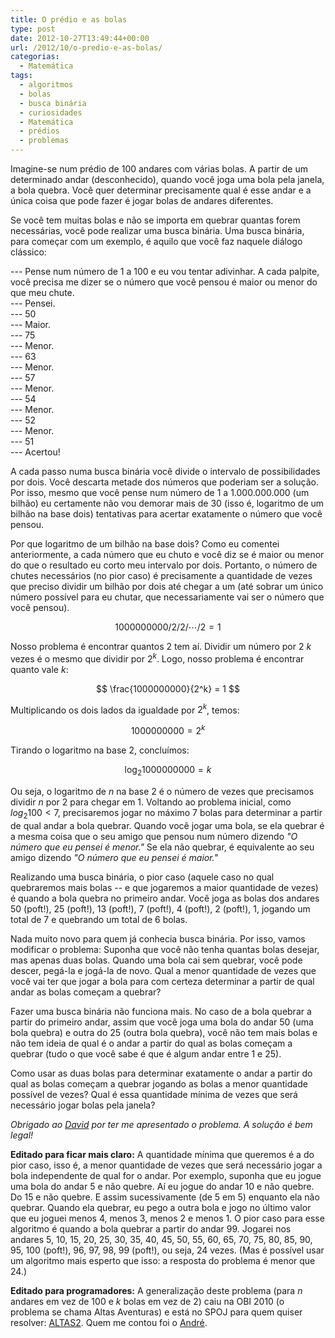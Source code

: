```yaml
---
title: O prédio e as bolas
type: post
date: 2012-10-27T13:49:44+00:00
url: /2012/10/o-predio-e-as-bolas/
categorias:
  - Matemática
tags:
  - algoritmos
  - bolas
  - busca binária
  - curiosidades
  - Matemática
  - prédios
  - problemas
---
```


Imagine-se num prédio de 100 andares com várias bolas. A partir de um determinado andar (desconhecido), quando você joga uma bola pela janela, a bola quebra. Você quer determinar precisamente qual é esse andar e a única coisa que pode fazer é jogar bolas de andares diferentes.

Se você tem muitas bolas e não se importa em quebrar quantas forem necessárias, você pode realizar uma busca binária. Uma busca binária, para começar com um exemplo, é aquilo que você faz naquele diálogo clássico:

--- Pense num número de 1 a 100 e eu vou tentar adivinhar. A cada palpite, você precisa me dizer se o número que você pensou é maior ou menor do que meu chute.  
--- Pensei.  
--- 50  
--- Maior.  
--- 75  
--- Menor.  
--- 63  
--- Menor.  
--- 57  
--- Menor.  
--- 54  
--- Menor.  
--- 52  
--- Menor.  
--- 51  
--- Acertou!

A cada passo numa busca binária você divide o intervalo de possibilidades por dois. Você descarta metade dos números que poderiam ser a solução. Por isso, mesmo que você pense num número de 1 a 1.000.000.000 (um bilhão) eu certamente não vou demorar mais de 30 (isso é, logaritmo de um bilhão na base dois) tentativas para acertar exatamente o número que você pensou.

Por que logaritmo de um bilhão na base dois? Como eu comentei anteriormente, a cada número que eu chuto e você diz se é maior ou menor do que o resultado eu corto meu intervalo por dois. Portanto, o número de chutes necessários (no pior caso) é precisamente a quantidade de vezes que preciso dividir um bilhão por dois até chegar a um (até sobrar um único número possível para eu chutar, que necessariamente vai ser o número que você pensou).

$$
1000000000 / 2 / 2 / \cdots / 2 = 1
$$

Nosso problema é encontrar quantos 2 tem aí. Dividir um número por 2 _k_ vezes é o mesmo que dividir por $2^k$. Logo, nosso problema é encontrar quanto vale _k_:

$$
\frac{1000000000}{2^k} = 1
$$

Multiplicando os dois lados da igualdade por $2^k$, temos:

$$
1000000000 = 2^k
$$

Tirando o logaritmo na base 2, concluímos:

$$
\log_2 1000000000 = k
$$

Ou seja, o logaritmo de _n_ na base 2 é o número de vezes que precisamos dividir _n_ por 2 para chegar em 1. Voltando ao problema inicial, como $log_2 100 < 7$, precisaremos jogar no máximo 7 bolas para determinar a partir de qual andar a bola quebrar. Quando você jogar uma bola, se ela quebrar é a mesma coisa que o seu amigo que pensou num número dizendo _"O número que eu pensei é menor."_ Se ela não quebrar, é equivalente ao seu amigo dizendo _"O número que eu pensei é maior."_

Realizando uma busca binária, o pior caso (aquele caso no qual quebraremos mais bolas -- e que jogaremos a maior quantidade de vezes) é quando a bola quebra no primeiro andar. Você joga as bolas dos andares 50 (poft!), 25 (poft!), 13 (poft!), 7 (poft!), 4 (poft!), 2 (poft!), 1, jogando um total de 7 e quebrando um total de 6 bolas.

Nada muito novo para quem já conhecia busca binária. Por isso, vamos modificar o problema: Suponha que você não tenha quantas bolas desejar, mas apenas duas bolas. Quando uma bola cai sem quebrar, você pode descer, pegá-la e jogá-la de novo. Qual a menor quantidade de vezes que você vai ter que jogar a bola para com certeza determinar a partir de qual andar as bolas começam a quebrar?

Fazer uma busca binária não funciona mais. No caso de a bola quebrar a partir do primeiro andar, assim que você joga uma bola do andar 50 (uma bola quebra) e outra do 25 (outra bola quebra), você não tem mais bolas e não tem ideia de qual é o andar a partir do qual as bolas começam a quebrar (tudo o que você sabe é que é algum andar entre 1 e 25).

Como usar as duas bolas para determinar exatamente o andar a partir do qual as bolas começam a quebrar jogando as bolas a menor quantidade possível de vezes? Qual é essa quantidade mínima de vezes que será necessário jogar bolas pela janela?

_Obrigado ao [David][1] por ter me apresentado o problema. A solução é bem legal!</small>_

**Editado para ficar mais claro:** A quantidade mínima que queremos é a do pior caso, isso é, a menor quantidade de vezes que será necessário jogar a bola independente de qual for o andar. Por exemplo, suponha que eu jogue uma bola do andar 5 e não quebre. Aí eu jogue do andar 10 e não quebre. Do 15 e não quebre. E assim sucessivamente (de 5 em 5) enquanto ela não quebrar. Quando ela quebrar, eu pego a outra bola e jogo no último valor que eu joguei menos 4, menos 3, menos 2 e menos 1. O pior caso para esse algoritmo é quando a bola quebrar a partir do andar 99. Jogarei nos andares 5, 10, 15, 20, 25, 30, 35, 40, 45, 50, 55, 60, 65, 70, 75, 80, 85, 90, 95, 100 (poft!), 96, 97, 98, 99 (poft!), ou seja, 24 vezes. (Mas é possível usar um algoritmo mais esperto que isso: a resposta do problema é menor que 24.)

**Editado para programadores:** A generalização deste problema (para _n_ andares em vez de 100 e _k_ bolas em vez de 2) caiu na OBI 2010 (o problema se chama Altas Aventuras) e está no SPOJ para quem quiser resolver: [ALTAS2][2]. Quem me contou foi o [André][3].

[1]: https://www.facebook.com/david.marzagao
[2]: http://br.spoj.pl/problems/ALTAS2/
[3]: https://www.facebook.com/andrehpereira
